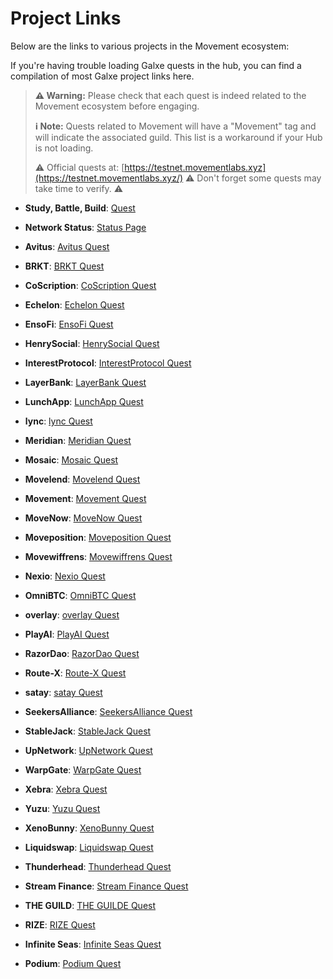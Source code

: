 # Project Links

Below are the links to various projects in the Movement ecosystem:

If you're having trouble loading Galxe quests in the hub, you can find a compilation of most Galxe project links here.

> **⚠️ Warning:** Please check that each quest is indeed related to the Movement ecosystem before engaging.
> 
> **ℹ️ Note:** Quests related to Movement will have a "Movement" tag and will indicate the associated guild. This list is a workaround if your Hub is not loading.
> 
> ⚠️ Official quests at: [https://testnet.movementlabs.xyz](https://testnet.movementlabs.xyz/)
> ⚠️ Don't forget some quests may take time to verify. ⚠️

- **Study, Battle, Build**: [Quest](https://app.galxe.com/quest/Movement/GC4Uwtd8Hr)
- **Network Status**: [Status Page](https://status.movementlabs.xyz/)
  
- **Avitus**: [Avitus Quest](https://app.galxe.com/quest/Avitus)
- **BRKT**: [BRKT Quest](https://app.galxe.com/quest/BRKT)
- **CoScription**: [CoScription Quest](https://app.galxe.com/quest/CoScription)
- **Echelon**: [Echelon Quest](https://app.galxe.com/quest/Echelon)
- **EnsoFi**: [EnsoFi Quest](https://app.galxe.com/quest/EnsoFi)
- **HenrySocial**: [HenrySocial Quest](https://app.galxe.com/quest/HenrySocial)
- **InterestProtocol**: [InterestProtocol Quest](https://app.galxe.com/quest/InterestProtocol)
- **LayerBank**: [LayerBank Quest](https://app.galxe.com/quest/LayerBank)
- **LunchApp**: [LunchApp Quest](https://app.galxe.com/quest/LunchApp)
- **lync**: [lync Quest](https://app.galxe.com/quest/lync)
- **Meridian**: [Meridian Quest](https://app.galxe.com/quest/Meridian)
- **Mosaic**: [Mosaic Quest](https://app.galxe.com/quest/Mosaic)
- **Movelend**: [Movelend Quest](https://app.galxe.com/quest/Movelend)
- **Movement**: [Movement Quest](https://app.galxe.com/quest/Movement)
- **MoveNow**: [MoveNow Quest](https://app.galxe.com/quest/MoveNow)
- **Moveposition**: [Moveposition Quest](https://app.galxe.com/quest/Moveposition)
- **Movewiffrens**: [Movewiffrens Quest](https://app.galxe.com/quest/Movewiffrens)
- **Nexio**: [Nexio Quest](https://app.galxe.com/quest/Nexio)
- **OmniBTC**: [OmniBTC Quest](https://app.galxe.com/quest/OmniBTC)
- **overlay**: [overlay Quest](https://app.galxe.com/quest/overlay)
- **PlayAI**: [PlayAI Quest](https://app.galxe.com/quest/PlayAI)
- **RazorDao**: [RazorDao Quest](https://app.galxe.com/quest/RazorDao)
- **Route-X**: [Route-X Quest](https://app.galxe.com/quest/Route-X)
- **satay**: [satay Quest](https://app.galxe.com/quest/satay)
- **SeekersAlliance**: [SeekersAlliance Quest](https://app.galxe.com/quest/SeekersAlliance)
- **StableJack**: [StableJack Quest](https://app.galxe.com/quest/StableJack)
- **UpNetwork**: [UpNetwork Quest](https://app.galxe.com/quest/UpNetwork)
- **WarpGate**: [WarpGate Quest](https://app.galxe.com/quest/WarpGate)
- **Xebra**: [Xebra Quest](https://app.galxe.com/quest/Xebra)
- **Yuzu**: [Yuzu Quest](https://app.galxe.com/quest/Yuzu)
- **XenoBunny**: [XenoBunny Quest](https://app.galxe.com/quest/XenoBunny)
- **Liquidswap**: [Liquidswap Quest](https://app.galxe.com/quest/Liquidswap)
- **Thunderhead**: [Thunderhead Quest](https://app.galxe.com/quest/Thunderhead)
- **Stream Finance**: [Stream Finance Quest](https://app.galxe.com/quest/StreamFinance)
- **THE GUILD**: [THE GUILDE Quest](https://app.galxe.com/quest/TheGuild)
- **RIZE**: [RIZE Quest](https://app.galxe.com/quest/RIZE)
- **Infinite Seas**: [Infinite Seas Quest](https://app.galxe.com/quest/InfiniteSeas)
- **Podium**: [Podium Quest](https://app.galxe.com/quest/podium)
